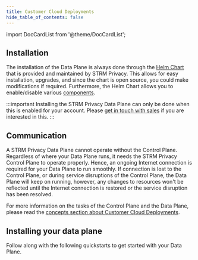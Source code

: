 ```yaml
---
title: Customer Cloud Deployments
hide_table_of_contents: false
---
```


import DocCardList from '@theme/DocCardList';

## Installation

The installation of the Data Plane is always done through
the [Helm Chart](https://github.com/strmprivacy/data-plane-helm-chart)
that is provided and maintained by STRM Privacy. This allows for easy installation, upgrades, and since the chart is
open source, you could make modifications if required. Furthermore, the Helm Chart allows you to enable/disable
various [components](#components).

:::important
Installing the STRM Privacy Data Plane can only be done when this is enabled for your account.
Please [get in touch with sales](https://strmprivacy.io/request-demo/) if you are interested in this.
:::

## Communication

A STRM Privacy Data Plane cannot operate without the Control Plane. Regardless of where your Data Plane runs, it needs
the STRM Privacy Control Plane to operate properly. Hence, an ongoing Internet connection is required for your Data
Plane to run smoothly. If connection is lost to the Control Plane, or during service disruptions of the Control Plane,
the Data Plane will keep on running, however, any changes to resources won't be reflected until the Internet connection
is restored or the service disruption has been resolved.

For more information on the tasks of the Control Plane and the Data Plane, please read the [concepts section about
Customer Cloud Deployments](docs/02-concepts/03-deployment-modes/index.md).

## Installing your data plane

Follow along with the following quickstarts to get started with your Data Plane.

<DocCardList />
